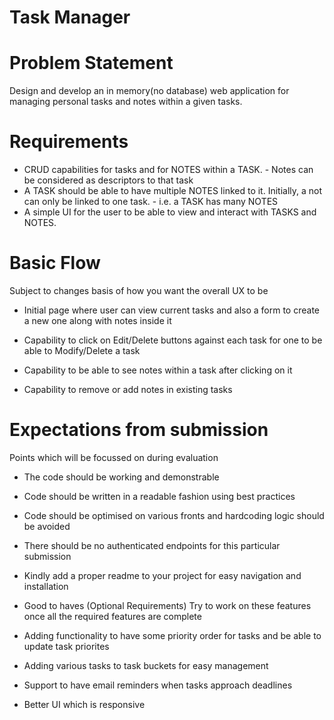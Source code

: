 
# Task Manager

# Problem Statement
Design and develop an in memory(no database) web application for managing personal tasks and notes within a given tasks.

# Requirements

* CRUD capabilities for tasks and for NOTES within a TASK. - Notes can be considered as descriptors to that task
* A TASK should be able to have multiple NOTES linked to it. Initially, a not can only be linked to one task. - i.e. a TASK has many NOTES
* A simple UI for the user to be able to view and interact with TASKS and NOTES.

# Basic Flow
Subject to changes basis of how you want the overall UX to be

* Initial page where user can view current tasks and also a form to create a new one along with notes inside it

* Capability to click on Edit/Delete buttons against each task for one to be able to Modify/Delete a task
* Capability to be able to see notes within a task after clicking on it
* Capability to remove or add notes in existing tasks

# Expectations from submission
Points which will be focussed on during evaluation

* The code should be working and demonstrable
* Code should be written in a readable fashion using best practices
* Code should be optimised on various fronts and hardcoding logic should be avoided
* There should be no authenticated endpoints for this particular submission
* Kindly add a proper readme to your project for easy navigation and installation

* Good to haves (Optional Requirements)
Try to work on these features once all the required features are complete
* Adding functionality to have some priority order for tasks and be able to update task priorites
* Adding various tasks to task buckets for easy management
* Support to have email reminders when tasks approach deadlines
* Better UI which is responsive

